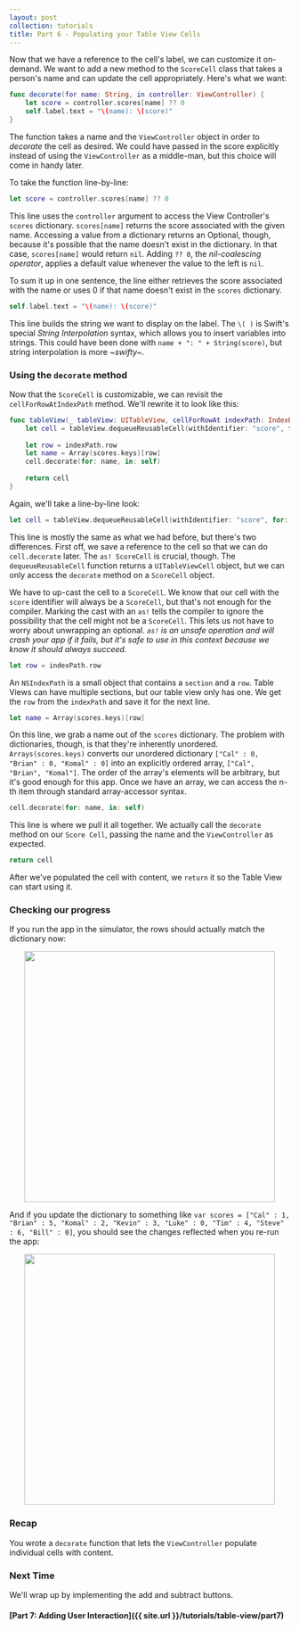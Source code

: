 ```yaml
---
layout: post
collection: tutorials
title: Part 6 - Populating your Table View Cells
---
```


Now that we have a reference to the cell's label, we can customize it on-demand. We want to add a new method to the `ScoreCell` class that takes a person's name and can update the cell appropriately. Here's what we want:

```swift
func decorate(for name: String, in controller: ViewController) {
    let score = controller.scores[name] ?? 0
    self.label.text = "\(name): \(score)"
}
```

The function takes a name and the `ViewController` object in order to *decorate* the cell as desired. We could have passed in the score explicitly instead of using the `ViewController` as a middle-man, but this choice will come in handy later.

To take the function line-by-line:

```swift
let score = controller.scores[name] ?? 0
```

This line uses the `controller` argument to access the View Controller's `scores` dictionary. `scores[name]` returns the score associated with the given name. Accessing a value from a dictionary returns an Optional, though, because it's possible that the name doesn't exist in the dictionary. In that case, `scores[name]` would return `nil`. Adding `?? 0`, the *nil-coalescing operator*, applies a default value whenever the value to the left is `nil`.

To sum it up in one sentence, the line either retrieves the score associated with the name or uses 0 if that name doesn't exist in the `scores` dictionary.

```swift
self.label.text = "\(name): \(score)"
```

This line builds the string we want to display on the label. The `\( )` is Swift's special *String Interpolation* syntax, which allows you to insert variables into strings. This could have been done with `name + ": " + String(score)`, but string interpolation is more *~swifty~*.

### Using the `decorate` method

Now that the `ScoreCell` is customizable, we can revisit the `cellForRowAtIndexPath` method. We'll rewrite it to look like this:

```swift
func tableView(_ tableView: UITableView, cellForRowAt indexPath: IndexPath) -> UITableViewCell {
    let cell = tableView.dequeueReusableCell(withIdentifier: "score", for: indexPath) as! ScoreCell
    
    let row = indexPath.row
    let name = Array(scores.keys)[row]
    cell.decorate(for: name, in: self)
    
    return cell
}
```

Again, we'll take a line-by-line look:

```swift
let cell = tableView.dequeueReusableCell(withIdentifier: "score", for: indexPath) as! ScoreCell
```

This line is mostly the same as what we had before, but there's two differences. First off, we save a reference to the cell so that we can do `cell.decorate` later. The `as! ScoreCell` is crucial, though. The `dequeueReusableCell` function returns a `UITableViewCell` object, but we can only access the `decorate` method on a `ScoreCell` object. 

We have to up-cast the cell to a `ScoreCell`. We know that our cell with the `score` identifier will always be a `ScoreCell`, but that's not enough for the compiler. Marking the cast with an `as!` tells the compiler to ignore the possibility that the cell might not be a `ScoreCell`. This lets us not have to worry about unwrapping an optional. *`as!` is an unsafe operation and will crash your app if it fails, but it's safe to use in this context because we know it should always succeed.*

```swift
let row = indexPath.row
```

An `NSIndexPath` is a small object that contains a `section` and a `row`. Table Views can have multiple sections, but our table view only has one. We get the `row` from the `indexPath` and save it for the next line.

```swift
let name = Array(scores.keys)[row]
```

On this line, we grab a name out of the `scores` dictionary. The problem with dictionaries, though, is that they're inherently unordered. `Arrays(scores.keys)` converts our unordered dictionary `["Cal" : 0, "Brian" : 0, "Komal" : 0]` into an explicitly ordered array, `["Cal", "Brian", "Komal"]`. The order of the array's elements will be arbitrary, but it's good enough for this app. Once we have an array, we can access the n-th item through standard array-accessor syntax.

```swift
cell.decorate(for: name, in: self)
```

This line is where we pull it all together. We actually call the `decorate` method on our `Score Cell`, passing the name and the `ViewController` as expected.

```swift
return cell
```

After we've populated the cell with content, we `return` it so the Table View can start using it.

### Checking our progress

If you run the app in the simulator, the rows should actually match the dictionary now:

<p align="center"> <img src="{{ site.url }}/assets/table-view/P6/screenshot1.png" height="450px" align="center"> </p>

And if you update the dictionary to something like `var scores = ["Cal" : 1, "Brian" : 5, "Komal" : 2, "Kevin" : 3, "Luke" : 0, "Tim" : 4, "Steve" : 6, "Bill" : 0]`, you should see the changes reflected when you re-run the app:

<p align="center"> <img src="{{ site.url }}/assets/table-view/P6/screenshot2.png" height="450px" align="center"> </p>

### Recap

You wrote a `decorate` function that lets the `ViewController` populate individual cells with content.

### Next Time

We'll wrap up by implementing the add and subtract buttons.

#### [Part 7: Adding User Interaction]({{ site.url }}/tutorials/table-view/part7)